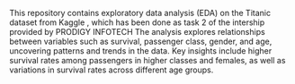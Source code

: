 This repository contains exploratory data analysis (EDA) on the Titanic dataset from Kaggle , which has been done as task 2 of the intership provided by PRODIGY INFOTECH The analysis explores relationships between variables such as survival, passenger class, gender, and age, uncovering patterns and trends in the data. Key insights include higher survival rates among passengers in higher classes and females, as well as variations in survival rates across different age groups.
